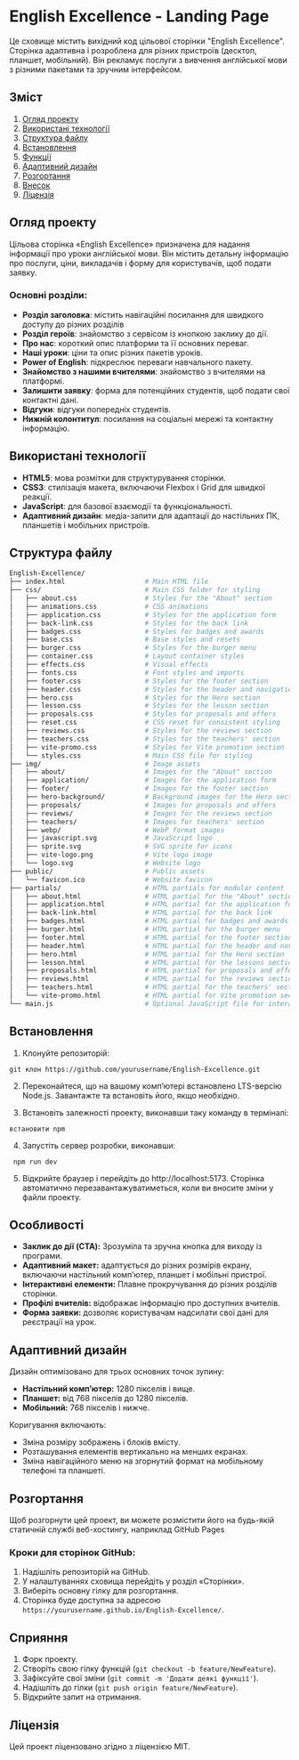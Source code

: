# English Excellence - Landing Page

Це сховище містить вихідний код цільової сторінки "English Excellence". Сторінка адаптивна і розроблена для різних пристроїв (десктоп, планшет, мобільний). Він рекламує послуги з вивчення англійської мови з різними пакетами та зручним інтерфейсом.

## Зміст

1. [Огляд проекту](#project-overview)
2. [Використані технології](#technologies-used)
3. [Структура файлу](#file-structure)
4. [Встановлення](#встановлення)
5. [Функції](#features)
6. [Адаптивний дизайн](#responsive-design)
7. [Розгортання](#deployment)
8. [Внесок](#contributing)
9. [Ліцензія](#ліцензія)

## Огляд проекту

Цільова сторінка «English Excellence» призначена для надання інформації про уроки англійської мови. Він містить детальну інформацію про послуги, ціни, викладачів і форму для користувачів, щоб подати заявку.

### Основні розділи:

- **Розділ заголовка**: містить навігаційні посилання для швидкого доступу до різних розділів
- **Розділ героїв**: знайомство з сервісом із кнопкою заклику до дії.
- **Про нас**: короткий опис платформи та її основних переваг.
- **Наші уроки**: ціни та опис різних пакетів уроків.
- **Power of English**: підкреслює переваги навчального пакету.
- **Знайомство з нашими вчителями**: знайомство з вчителями на платформі.
- **Залишити заявку**: форма для потенційних студентів, щоб подати свої контактні дані.
- **Відгуки**: відгуки попередніх студентів.
- **Нижній колонтитул**: посилання на соціальні мережі та контактну інформацію.

## Використані технології

- **HTML5**: мова розмітки для структурування сторінки.
- **CSS3**: стилізація макета, включаючи Flexbox і Grid для швидкої реакції.
- **JavaScript**: для базової взаємодії та функціональності.
- **Адаптивний дизайн**: медіа-запити для адаптації до настільних ПК, планшетів і мобільних пристроїв.

## Структура файлу

```bash
English-Excellence/
├── index.html                    # Main HTML file
├── css/                          # Main CSS folder for styling
│   ├── about.css                 # Styles for the "About" section
│   ├── animations.css            # CSS animations
│   ├── application.css           # Styles for the application form
│   ├── back-link.css             # Styles for the back link
│   ├── badges.css                # Styles for badges and awards
│   ├── base.css                  # Base styles and resets
│   ├── burger.css                # Styles for the burger menu
│   ├── container.css             # Layout container styles
│   ├── effects.css               # Visual effects
│   ├── fonts.css                 # Font styles and imports
│   ├── footer.css                # Styles for the footer section
│   ├── header.css                # Styles for the header and navigation
│   ├── hero.css                  # Styles for the Hero section
│   ├── lesson.css                # Styles for the lesson section
│   ├── proposals.css             # Styles for proposals and offers
│   ├── reset.css                 # CSS reset for consistent styling
│   ├── reviews.css               # Styles for the reviews section
│   ├── teachers.css              # Styles for the teachers' section
│   ├── vite-promo.css            # Styles for Vite promotion section
│   └── styles.css                # Main CSS file for styling
├── img/                          # Image assets
│   ├── about/                    # Images for the "About" section
│   ├── application/              # Images for the application form
│   ├── footer/                   # Images for the footer section
│   ├── hero-background/          # Background images for the Hero section
│   ├── proposals/                # Images for proposals and offers
│   ├── reviews/                  # Images for the reviews section
│   ├── teachers/                 # Images for teachers' section
│   ├── webp/                     # WebP format images
│   ├── javascript.svg            # JavaScript logo
│   ├── sprite.svg                # SVG sprite for icons
│   ├── vite-logo.png             # Vite logo image
│   └── logo.svg                  # Website logo
├── public/                       # Public assets
│   └── favicon.ico               # Website favicon
├── partials/                     # HTML partials for modular content
│   ├── about.html                # HTML partial for the "About" section
│   ├── application.html          # HTML partial for the application form
│   ├── back-link.html            # HTML partial for the back link
│   ├── badges.html               # HTML partial for badges and awards
│   ├── burger.html               # HTML partial for the burger menu
│   ├── footer.html               # HTML partial for the footer section
│   ├── header.html               # HTML partial for the header and navigation
│   ├── hero.html                 # HTML partial for the Hero section
│   ├── lesson.html               # HTML partial for the lessons section
│   ├── proposals.html            # HTML partial for proposals and offers
│   ├── reviews.html              # HTML partial for the reviews section
│   ├── teachers.html             # HTML partial for the teachers' section
│   └── vite-promo.html           # HTML partial for Vite promotion section
└── main.js                       # Optional JavaScript file for interactivity
```

## Встановлення

1. Клонуйте репозиторій:

```баш
git клон https://github.com/yourusername/English-Excellence.git
```

2. Переконайтеся, що на вашому комп’ютері встановлено LTS-версію Node.js. Завантажте та встановіть його, якщо необхідно.

3. Встановіть залежності проекту, виконавши таку команду в терміналі:

```баш
встановити npm
```

4. Запустіть сервер розробки, виконавши:

```баш
 npm run dev
```

5. Відкрийте браузер і перейдіть до http://localhost:5173. Сторінка автоматично перезавантажуватиметься, коли ви вносите зміни у файли проекту.

## Особливості

- **Заклик до дії (CTA):** Зрозуміла та зручна кнопка для виходу із програми.
- **Адаптивний макет:** адаптується до різних розмірів екрану, включаючи настільний комп’ютер, планшет і мобільні пристрої.
- **Інтерактивні елементи:** Плавне прокручування до різних розділів сторінки.
- **Профілі вчителів:** відображає інформацію про доступних вчителів.
- **Форма заявки:** дозволяє користувачам надсилати свої дані для реєстрації на урок.

## Адаптивний дизайн

Дизайн оптимізовано для трьох основних точок зупину:

- **Настільний комп’ютер:** 1280 пікселів і вище.
- **Планшет:** від 768 пікселів до 1280 пікселів.
- **Мобільний:** 768 пікселів і нижче.

Коригування включають:

- Зміна розміру зображень і блоків вмісту.
- Розташування елементів вертикально на менших екранах.
- Зміна навігаційного меню на згорнутий формат на мобільному телефоні та планшеті.

## Розгортання

Щоб розгорнути цей проект, ви можете розмістити його на будь-якій статичній службі веб-хостингу, наприклад GitHub Pages

### Кроки для сторінок GitHub:

1. Надішліть репозиторій на GitHub.
2. У налаштуваннях сховища перейдіть у розділ «Сторінки».
3. Виберіть основну гілку для розгортання.
4. Сторінка буде доступна за адресою `https://yourusername.github.io/English-Excellence/`.

## Сприяння

1. Форк проекту.
2. Створіть свою гілку функцій (`git checkout -b feature/NewFeature`).
3. Зафіксуйте свої зміни (`git commit -m 'Додати деякі функції'`).
4. Надішліть до гілки (`git push origin feature/NewFeature`).
5. Відкрийте запит на отримання.

## Ліцензія

Цей проект ліцензовано згідно з ліцензією MIT.
